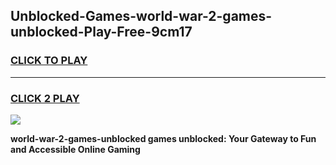 
## Unblocked-Games-world-war-2-games-unblocked-Play-Free-9cm17
<h3>
<a href="https://premium76.site?title=world-war-2-games-unblocked&ref=18A1">CLICK TO PLAY</a></h3>
<hr>

<h3>
<a href="https://premium76.site?title=world-war-2-games-unblocked&ref=18A1">CLICK 2 PLAY</a>
  
</h3>

<a href="https://premium76.site?title=world-war-2-games-unblocked&ref=18A1"><img src="https://clearcache.store/games.png"></a>


**world-war-2-games-unblocked games unblocked: Your Gateway to Fun and Accessible Online Gaming**
